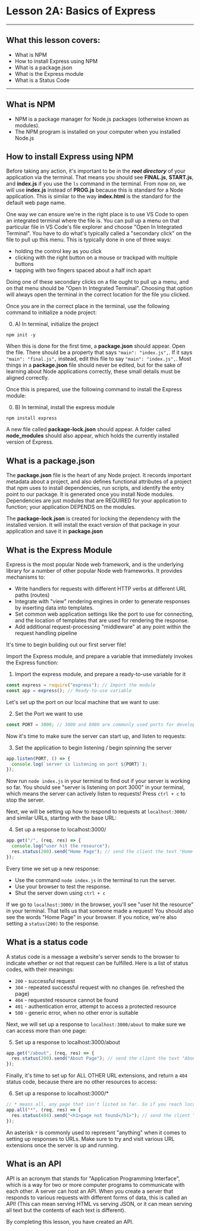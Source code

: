 # Lesson 2A: Basics of Express

---

## What this lesson covers:

- What is NPM
- How to install Express using NPM
- What is a package.json
- What is the Express module
- What is a Status Code

---

## What is NPM

- NPM is a package manager for Node.js packages (otherwise known as modules).
- The NPM program is installed on your computer when you installed Node.js

## How to install Express using NPM

Before taking any action, it's important to be in the _**root directory**_ of your application via the terminal. That means you should see **FINAL.js**, **START.js**, and **index.js** if you use the `ls` command in the terminal. From now on, we will use **index.js** instead of **PROG.js** because this is standard for a Node application. This is similar to the way **index.html** is the standard for the default web page name.

One way we can ensure we're in the right place is to use VS Code to open an integrated terminal where the file is. You can pull up a menu on that particular file in VS Code's file explorer and choose "Open In Integrated Terminal". You have to do what's typically called a "secondary click" on the file to pull up this menu. This is typically done in one of three ways:

- holding the control key as you click
- clicking with the right button on a mouse or trackpad with multiple buttons
- tapping with two fingers spaced about a half inch apart 

Doing one of these secondary clicks on a file ought to pull up a menu, and on that menu should be "Open In Integrated Terminal". Choosing that option will always open the terminal in the correct location for the file you clicked.

Once you are in the correct place in the terminal, use the following command to initialize a node project:

0. A) In terminal, initialize the project

```
npm init -y
```

When this is done for the first time, a **package.json** should appear. Open the file. There should be a property that says `"main": "index.js",`. If it says `"main": "final.js",` instead, edit this file to say `"main": "index.js",`. Most things in a **package.json** file should never be edited, but for the sake of learning about Node applications correctly, these small details must be aligned correctly.

Once this is prepared, use the following command to install the Express module:

0. B) In terminal, install the express module

```
npm install express
```

A new file called **package-lock.json** should appear. A folder called **node_modules** should also appear, which holds the currently installed version of Express.

## What is a package.json

The **package.json** file is the heart of any Node project. It records important metadata about a project, and also defines functional attributes of a project that npm uses to install dependencies, run scripts, and identify the entry point to our package. It is generated once you install Node modules. Dependencies are just modules that are REQUIRED for your application to function; your application DEPENDS on the modules.

The **package-lock.json** is created for locking the dependency with the installed version. It will install the exact version of that package in your application and save it in **package.json**

## What is the Express Module

Express is the most popular Node web framework, and is the underlying library for a number of other popular Node web frameworks. It provides mechanisms to:

- Write handlers for requests with different HTTP verbs at different URL paths (routes)
- Integrate with "view" rendering engines in order to generate responses by inserting data into templates.
- Set common web application settings like the port to use for connecting, and the location of templates that are used for rendering the response.
- Add additional request-processing "middleware" at any point within the request handling pipeline

It's time to begin building out our first server file!

Import the Express module, and prepare a variable that immediately invokes the Express function:

1. Import the express module, and prepare a ready-to-use variable for it

```js
const express = require("express"); // Import the module
const app = express(); // Ready-to-use variable
```

Let's set up the port on our local machine that we want to use:

2. Set the Port we want to use

```js
const PORT = 3000; // 3000 and 8080 are commonly used ports for development
```

Now it's time to make sure the server can start up, and listen to requests:

3. Set the application to begin listening / begin spinning the server

```js
app.listen(PORT, () => {
  console.log(`server is listening on port ${PORT}`);
});
```

Now run `node index.js` in your terminal to find out if your server is working so far. You should see "server is listening on port 3000" in your terminal, which means the server can actively listen to requests! Press `ctrl + c` to stop the server.

Next, we will be setting up how to respond to requests at `localhost:3000/` and similar URLs, starting with the base URL:

4. Set up a response to localhost:3000/

```js
app.get("/", (req, res) => {
  console.log("user hit the resource");
  res.status(200).send("Home Page"); // send the client the text "Home Page" with a success status
});
```

Every time we set up a new response:

- Use the command `node index.js` in the terminal to run the server.
- Use your browser to test the response.
- Shut the server down using `ctrl + c`

If we go to `localhost:3000/` in the browser, you'll see "user hit the resource" in your terminal. That tells us that someone made a request! You should also see the words "Home Page" in your browser. If you notice, we're also setting a `status(200)` to the response.

## What is a status code

A status code is a message a website's server sends to the browser to indicate whether or not that request can be fulfilled. Here is a list of status codes, with their meanings:

- `200` - successful request
- `304` - repeated successful request with no changes (ie. refreshed the page)
- `404` - requested resource cannot be found
- `401` - authentication error, attempt to access a protected resource
- `500` - generic error, when no other error is suitable

Next, we will set up a response to `localhost:3000/about` to make sure we can access more than one page:

5. Set up a response to localhost:3000/about

```js
app.get("/about", (req, res) => {
  res.status(200).send("About Page"); // send the client the text "About Page" with a success status
});
```

Finally, it's time to set up for ALL OTHER URL extensions, and return a `404` status code, because there are no other resources to access:

6. Set up a response to localhost:3000/\*

```js
// * means all, any page that isn't listed so far. So if you reach localhost:3000/* this should be the response
app.all("*", (req, res) => {
  res.status(404).send("<h1>page not found</h1>"); // send the client "page not found" with a not found status
});
```

An asterisk `*` is commonly used to represent "anything" when it comes to setting up responses to URLs. Make sure to try and visit various URL extensions once the server is up and running.

## What is an API

API is an acronym that stands for "Application Programming Interface", which is a way for two or more computer programs to communicate with each other. A server can host an API. When you create a server that responds to various requests with different forms of data, this is called an API! (This can mean serving HTML vs serving JSON, or it can mean serving all text but the contents of each text is different).

By completing this lesson, you have created an API.
